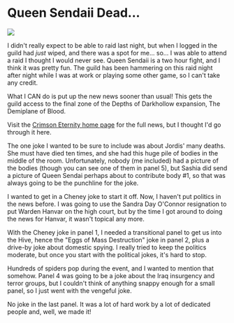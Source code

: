 # Queen Sendaii Dead...

![](../images/hivenews.jpg)

I didn't really expect to be able to raid last night, but when I logged in the guild had *just* wiped, and there was a spot for me... so... I was able to attend a raid I thought I would never see. Queen Sendaii is a two hour fight, and I think it was pretty fun. The guild has been hammering on this raid night after night while I was at work or playing some other game, so I can't take any credit.

What I CAN do is put up the new news sooner than usual! This gets the guild access to the final zone of the Depths of Darkhollow expansion, The Demiplane of Blood.

Visit the [Crimson Eternity home page](http://www.crimsoneternity.com) for the full news, but I thought I'd go through it here.

The one joke I wanted to be sure to include was about Jordis' many deaths. She must have died ten times, and she had this huge pile of bodies in the middle of the room. Unfortunately, nobody (me included) had a picture of the bodies (though you can see one of them in panel 5), but Sashia did send a picture of Queen Sendai perhaps about to contribute body #1, so that was always going to be the punchline for the joke.

I wanted to get in a Cheney joke to start it off. Now, I haven't put politics in the news before. I was going to use the Sandra Day O'Connor resignation to put Warden Hanvar on the high court, but by the time I got around to doing the news for Hanvar, it wasn't topical any more.

With the Cheney joke in panel 1, I needed a transitional panel to get us into the Hive, hence the "Eggs of Mass Destruction" joke in panel 2, plus a drive-by joke about domestic spying. I really tried to keep the politics moderate, but once you start with the political jokes, it's hard to stop.

Hundreds of spiders pop during the event, and I wanted to mention that somehow. Panel 4 was going to be a joke about the Iraq insurgency and terror groups, but I couldn't think of anything snappy enough for a small panel, so I just went with the vengeful joke.

No joke in the last panel. It was a lot of hard work by a lot of dedicated people and, well, we made it!
